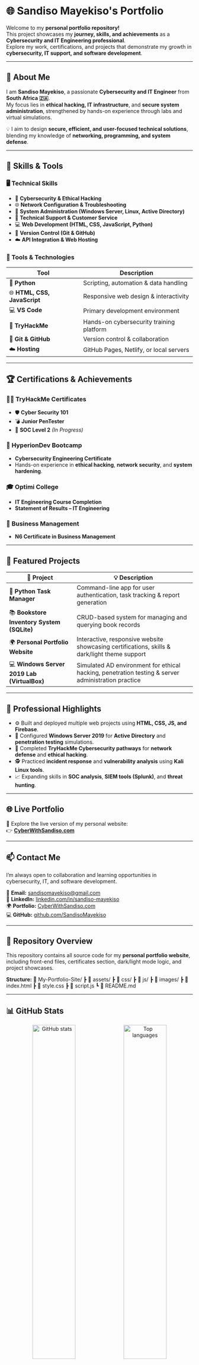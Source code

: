 # 🌐 Sandiso Mayekiso's Portfolio

Welcome to my **personal portfolio repository!**  
This project showcases my **journey, skills, and achievements** as a **Cybersecurity and IT Engineering professional**.  
Explore my work, certifications, and projects that demonstrate my growth in **cybersecurity, IT support, and software development**.

---

## 🚀 About Me

I am **Sandiso Mayekiso**, a passionate **Cybersecurity and IT Engineer** from **South Africa 🇿🇦**.  
My focus lies in **ethical hacking, IT infrastructure**, and **secure system administration**, strengthened by hands-on experience through labs and virtual simulations.

💡 I aim to design **secure, efficient, and user-focused technical solutions**, blending my knowledge of **networking, programming, and system defense**.

---

## 🧠 Skills & Tools

### 🖥️ Technical Skills
- 🔐 **Cybersecurity & Ethical Hacking**
- 🌐 **Network Configuration & Troubleshooting**
- 🧩 **System Administration (Windows Server, Linux, Active Directory)**
- 💼 **Technical Support & Customer Service**
- 💻 **Web Development (HTML, CSS, JavaScript, Python)**
- 🧠 **Version Control (Git & GitHub)**
- ☁️ **API Integration & Web Hosting**

### 🧰 Tools & Technologies
| Tool | Description |
|------|--------------|
| 🐍 **Python** | Scripting, automation & data handling |
| 🌐 **HTML, CSS, JavaScript** | Responsive web design & interactivity |
| 💻 **VS Code** | Primary development environment |
| 🔐 **TryHackMe** | Hands-on cybersecurity training platform |
| 🧠 **Git & GitHub** | Version control & collaboration |
| ☁️ **Hosting** | GitHub Pages, Netlify, or local servers |

---

## 🏆 Certifications & Achievements

### 🧑‍💻 **TryHackMe Certificates**
- 🛡️ **Cyber Security 101**
- 💣 **Junior PenTester**
- 🧩 **SOC Level 2** *(In Progress)*

### 🏫 **HyperionDev Bootcamp**
- **Cybersecurity Engineering Certificate**
- Hands-on experience in **ethical hacking**, **network security**, and **system hardening**.

### 🎓 **Optimi College**
- **IT Engineering Course Completion**
- **Statement of Results – IT Engineering**

### 💼 **Business Management**
- **N6 Certificate in Business Management**

---

## 💼 Featured Projects

| 🧩 Project | 💡 Description |
|-------------|----------------|
| 🧰 **Python Task Manager** | Command-line app for user authentication, task tracking & report generation |
| 📚 **Bookstore Inventory System (SQLite)** | CRUD-based system for managing and querying book records |
| 🌍 **Personal Portfolio Website** | Interactive, responsive website showcasing certifications, skills & dark/light theme support |
| 💻 **Windows Server 2019 Lab (VirtualBox)** | Simulated AD environment for ethical hacking, penetration testing & server administration practice |

---

## 🌟 Professional Highlights

- ⚙️ Built and deployed multiple web projects using **HTML, CSS, JS, and Firebase**.  
- 🧠 Configured **Windows Server 2019** for **Active Directory** and **penetration testing** simulations.  
- 🧩 Completed **TryHackMe Cybersecurity pathways** for **network defense** and **ethical hacking**.  
- 🕵️ Practiced **incident response** and **vulnerability analysis** using **Kali Linux tools**.  
- 📈 Expanding skills in **SOC analysis**, **SIEM tools (Splunk)**, and **threat hunting**.  

---

## 🌐 Live Portfolio
🎯 Explore the live version of my personal website:  
👉 **[CyberWithSandiso.com](https://sandisomayekiso.github.io/My-portfolio-site/)**  

---

## 📫 Contact Me

I’m always open to collaboration and learning opportunities in cybersecurity, IT, and software development.

📧 **Email:** [sandisomayekiso@gmail.com](mailto:sandisomayekiso@gmail.com)  
💼 **LinkedIn:** [linkedin.com/in/sandiso-mayekiso](https://linkedin.com/in/sandiso-mayekiso)  
🌍 **Portfolio:** [CyberWithSandiso.com](https://sandisomayekiso.github.io/My-portfolio-site/)  
💻 **GitHub:** [github.com/SandisoMayekiso](https://github.com/SandisoMayekiso)

---

## 🧱 Repository Overview
This repository contains all source code for my **personal portfolio website**, including front-end files, certificates section, dark/light mode logic, and project showcases.

**Structure:**
📂 My-Portfolio-Site/
┣ 📁 assets/
┣ 📁 css/
┣ 📁 js/
┣ 📁 images/
┣ 📄 index.html
┣ 📄 style.css
┣ 📄 script.js
┗ 📄 README.md


---

## 📊 GitHub Stats

<p align="center">
  <img src="https://github-readme-stats.vercel.app/api?username=SandisoMayekiso&show_icons=true&theme=tokyonight" alt="GitHub stats" width="48%"/>
  <img src="https://github-readme-stats.vercel.app/api/top-langs/?username=SandisoMayekiso&layout=compact&theme=tokyonight" alt="Top languages" width="48%"/>
</p>

---

## 🧠 Additional Visuals

<p align="center">
  <img src="https://github-profile-trophy.vercel.app/?username=SandisoMayekiso&theme=tokyonight&no-frame=true&column=4" alt="GitHub trophies"/>
  <br/>
  <img src="https://github-readme-activity-graph.vercel.app/graph?username=SandisoMayekiso&theme=react-dark&hide_border=true" alt="GitHub Activity Graph"/>
</p>

---

### ⭐ “Technology and cybersecurity aren’t just my profession — they’re my passion.”

---

© 2025 **Sandiso Mayekiso** | CyberWithSandiso  
